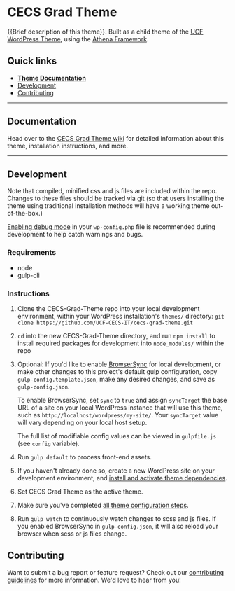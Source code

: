 # CECS Grad Theme

{{Brief description of this theme}}.  Built as a child theme of the [UCF WordPress Theme](https://github.com/UCF/UCF-WordPress-Theme), using the [Athena Framework](https://ucf.github.io/Athena-Framework/).

## Quick links

* [**Theme Documentation**](https://github.com/UCF-CECS-IT/cecs-grad-theme/wiki)
* [Development](#development)
* [Contributing](#contributing)

-----

## Documentation

Head over to the [CECS Grad Theme wiki](https://github.com/UCF-CECS-IT/cecs-grad-theme/wiki) for detailed information about this theme, installation instructions, and more.

-----

## Development

Note that compiled, minified css and js files are included within the repo.  Changes to these files should be tracked via git (so that users installing the theme using traditional installation methods will have a working theme out-of-the-box.)

[Enabling debug mode](https://codex.wordpress.org/Debugging_in_WordPress) in your `wp-config.php` file is recommended during development to help catch warnings and bugs.

### Requirements
* node
* gulp-cli

### Instructions
1. Clone the CECS-Grad-Theme repo into your local development environment, within your WordPress installation's `themes/` directory: `git clone https://github.com/UCF-CECS-IT/cecs-grad-theme.git`
2. `cd` into the new CECS-Grad-Theme directory, and run `npm install` to install required packages for development into `node_modules/` within the repo
3. Optional: If you'd like to enable [BrowserSync](https://browsersync.io) for local development, or make other changes to this project's default gulp configuration, copy `gulp-config.template.json`, make any desired changes, and save as `gulp-config.json`.

    To enable BrowserSync, set `sync` to `true` and assign `syncTarget` the base URL of a site on your local WordPress instance that will use this theme, such as `http://localhost/wordpress/my-site/`.  Your `syncTarget` value will vary depending on your local host setup.

    The full list of modifiable config values can be viewed in `gulpfile.js` (see `config` variable).
3. Run `gulp default` to process front-end assets.
4. If you haven't already done so, create a new WordPress site on your development environment, and [install and activate theme dependencies](https://github.com/UCF-CECS-IT/cecs-grad-theme/wiki/Installation#installation-requirements).
5. Set CECS Grad Theme as the active theme.
6. Make sure you've completed [all theme configuration steps](https://github.com/UCF-CECS-IT/cecs-grad-theme/wiki/Installation#theme-configuration).
7. Run `gulp watch` to continuously watch changes to scss and js files.  If you enabled BrowserSync in `gulp-config.json`, it will also reload your browser when scss or js files change.


## Contributing

Want to submit a bug report or feature request?  Check out our [contributing guidelines](https://github.com/UCF-CECS-IT/cecs-grad-theme/blob/master/CONTRIBUTING.md) for more information.  We'd love to hear from you!
